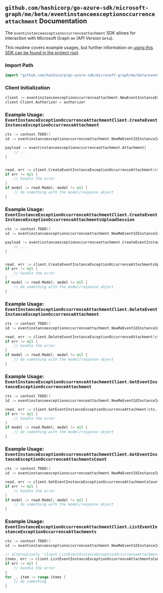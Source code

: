 
## `github.com/hashicorp/go-azure-sdk/microsoft-graph/me/beta/eventinstanceexceptionoccurrenceattachment` Documentation

The `eventinstanceexceptionoccurrenceattachment` SDK allows for interaction with Microsoft Graph `me` (API Version `beta`).

This readme covers example usages, but further information on [using this SDK can be found in the project root](https://github.com/hashicorp/go-azure-sdk/tree/main/docs).

### Import Path

```go
import "github.com/hashicorp/go-azure-sdk/microsoft-graph/me/beta/eventinstanceexceptionoccurrenceattachment"
```


### Client Initialization

```go
client := eventinstanceexceptionoccurrenceattachment.NewEventInstanceExceptionOccurrenceAttachmentClientWithBaseURI("https://graph.microsoft.com")
client.Client.Authorizer = authorizer
```


### Example Usage: `EventInstanceExceptionOccurrenceAttachmentClient.CreateEventInstanceExceptionOccurrenceAttachment`

```go
ctx := context.TODO()
id := eventinstanceexceptionoccurrenceattachment.NewMeEventIdInstanceIdExceptionOccurrenceID("eventId", "eventId1", "eventId2")

payload := eventinstanceexceptionoccurrenceattachment.Attachment{
	// ...
}


read, err := client.CreateEventInstanceExceptionOccurrenceAttachment(ctx, id, payload, eventinstanceexceptionoccurrenceattachment.DefaultCreateEventInstanceExceptionOccurrenceAttachmentOperationOptions())
if err != nil {
	// handle the error
}
if model := read.Model; model != nil {
	// do something with the model/response object
}
```


### Example Usage: `EventInstanceExceptionOccurrenceAttachmentClient.CreateEventInstanceExceptionOccurrenceAttachmentsUploadSession`

```go
ctx := context.TODO()
id := eventinstanceexceptionoccurrenceattachment.NewMeEventIdInstanceIdExceptionOccurrenceID("eventId", "eventId1", "eventId2")

payload := eventinstanceexceptionoccurrenceattachment.CreateEventInstanceExceptionOccurrenceAttachmentsUploadSessionRequest{
	// ...
}


read, err := client.CreateEventInstanceExceptionOccurrenceAttachmentsUploadSession(ctx, id, payload, eventinstanceexceptionoccurrenceattachment.DefaultCreateEventInstanceExceptionOccurrenceAttachmentsUploadSessionOperationOptions())
if err != nil {
	// handle the error
}
if model := read.Model; model != nil {
	// do something with the model/response object
}
```


### Example Usage: `EventInstanceExceptionOccurrenceAttachmentClient.DeleteEventInstanceExceptionOccurrenceAttachment`

```go
ctx := context.TODO()
id := eventinstanceexceptionoccurrenceattachment.NewMeEventIdInstanceIdExceptionOccurrenceIdAttachmentID("eventId", "eventId1", "eventId2", "attachmentId")

read, err := client.DeleteEventInstanceExceptionOccurrenceAttachment(ctx, id, eventinstanceexceptionoccurrenceattachment.DefaultDeleteEventInstanceExceptionOccurrenceAttachmentOperationOptions())
if err != nil {
	// handle the error
}
if model := read.Model; model != nil {
	// do something with the model/response object
}
```


### Example Usage: `EventInstanceExceptionOccurrenceAttachmentClient.GetEventInstanceExceptionOccurrenceAttachment`

```go
ctx := context.TODO()
id := eventinstanceexceptionoccurrenceattachment.NewMeEventIdInstanceIdExceptionOccurrenceIdAttachmentID("eventId", "eventId1", "eventId2", "attachmentId")

read, err := client.GetEventInstanceExceptionOccurrenceAttachment(ctx, id, eventinstanceexceptionoccurrenceattachment.DefaultGetEventInstanceExceptionOccurrenceAttachmentOperationOptions())
if err != nil {
	// handle the error
}
if model := read.Model; model != nil {
	// do something with the model/response object
}
```


### Example Usage: `EventInstanceExceptionOccurrenceAttachmentClient.GetEventInstanceExceptionOccurrenceAttachmentsCount`

```go
ctx := context.TODO()
id := eventinstanceexceptionoccurrenceattachment.NewMeEventIdInstanceIdExceptionOccurrenceID("eventId", "eventId1", "eventId2")

read, err := client.GetEventInstanceExceptionOccurrenceAttachmentsCount(ctx, id, eventinstanceexceptionoccurrenceattachment.DefaultGetEventInstanceExceptionOccurrenceAttachmentsCountOperationOptions())
if err != nil {
	// handle the error
}
if model := read.Model; model != nil {
	// do something with the model/response object
}
```


### Example Usage: `EventInstanceExceptionOccurrenceAttachmentClient.ListEventInstanceExceptionOccurrenceAttachments`

```go
ctx := context.TODO()
id := eventinstanceexceptionoccurrenceattachment.NewMeEventIdInstanceIdExceptionOccurrenceID("eventId", "eventId1", "eventId2")

// alternatively `client.ListEventInstanceExceptionOccurrenceAttachments(ctx, id, eventinstanceexceptionoccurrenceattachment.DefaultListEventInstanceExceptionOccurrenceAttachmentsOperationOptions())` can be used to do batched pagination
items, err := client.ListEventInstanceExceptionOccurrenceAttachmentsComplete(ctx, id, eventinstanceexceptionoccurrenceattachment.DefaultListEventInstanceExceptionOccurrenceAttachmentsOperationOptions())
if err != nil {
	// handle the error
}
for _, item := range items {
	// do something
}
```
